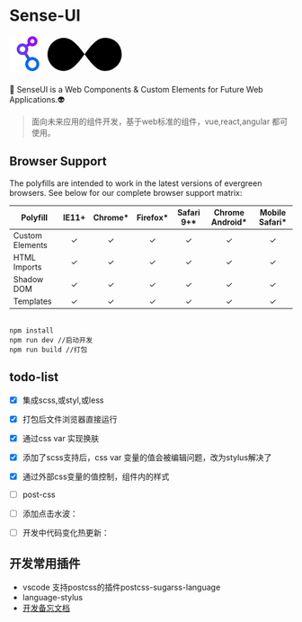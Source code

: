 # Sense-UI

<img src="./public/link.svg" alt="logo" height="66" style="float:left;">

<svg width="150" height="70" xmlns="http://www.w3.org/2000/svg" viewBox="0 0 150 64">
<path ref="svgPath" d="M103.8,59.8c-28,0-43-59-73-59-14,0-29,12-29,30,0,15,13,29,29,29,30,0,44-59,73-59,15,0,30,9.6,30,30C133.8,46.7,119.8,59.8,103.8,59.8Z" />
</svg>

<!-- ![logo](./public/link.svg) -->

🐳
SenseUI is a Web Components &amp; Custom Elements for Future Web Applications.👽
> 面向未来应用的组件开发，基于web标准的组件，vue,react,angular 都可使用。

## Browser Support

The polyfills are intended to work in the latest versions of evergreen browsers. See below
for our complete browser support matrix:

| Polyfill   | IE11+ | Chrome* | Firefox* | Safari 9+* | Chrome Android* | Mobile Safari* |
| ---------- |:-----:|:-------:|:--------:|:----------:|:---------------:|:--------------:|
| Custom Elements | ✓ | ✓ | ✓ | ✓ | ✓| ✓ |
| HTML Imports | ✓ | ✓ | ✓ | ✓| ✓| ✓ |
| Shadow DOM | ✓ | ✓ | ✓ | ✓ | ✓ | ✓ |
| Templates | ✓ | ✓ | ✓| ✓ | ✓ | ✓ |


```shell

npm install
npm run dev //启动开发
npm run build //打包

```

## todo-list

- [x] 集成scss,或styl,或less
- [x] 打包后文件浏览器直接运行
- [x] 通过css var 实现换肤
- [x] 添加了scss支持后，css var 变量的值会被编辑问题，改为stylus解决了
- [x] 通过外部css变量的值控制，组件内的样式
- [ ] post-css
- [ ] 添加点击水波：
- [ ] 开发中代码变化热更新：


## 开发常用插件

- vscode 支持postcss的插件postcss-sugarss-language
- language-stylus
- [开发备忘文档](./doc.md)
